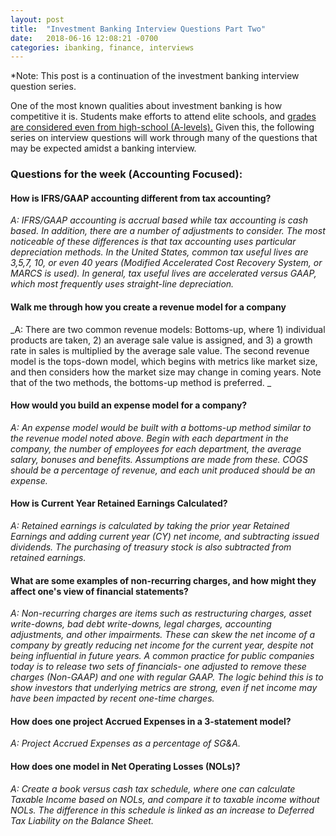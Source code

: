 ```yaml
---
layout: post
title:  "Investment Banking Interview Questions Part Two"
date:   2018-06-16 12:08:21 -0700
categories: ibanking, finance, interviews
---
```


*Note: This post is a continuation of the investment banking interview question series.

One of the most known qualities about investment banking is how competitive it is. Students make efforts to attend elite schools, and [grades are considered even from high-school (A-levels).](https://www.theguardian.com/society/2016/sep/01/top-graduates-missing-out-on-banking-jobs-for-lacking-polish) Given this, the following series on interview questions will work through many of the questions that may be expected amidst a banking interview.

### Questions for the week (Accounting Focused):

#### How is IFRS/GAAP accounting different from tax accounting?

_A: IFRS/GAAP accounting is accrual based while tax accounting is cash based. In addition, there are a number of adjustments to consider. The most noticeable of these differences is that tax accounting uses particular depreciation methods. In the United States, common tax useful lives are 3,5,7, 10, or even 40 years (Modified Accelerated Cost Recovery System, or MARCS is used). In general, tax useful lives are accelerated versus GAAP, which most frequently uses straight-line depreciation._

#### Walk me through how you create a revenue model for a company

_A: There are two common revenue models: Bottoms-up, where 1) individual products are taken, 2) an average sale value is assigned, and 3) a growth rate in sales is multiplied by the average sale value. The second revenue model is the tops-down model, which begins with metrics like market size, and then considers how the market size may change in coming years. Note that of the two methods, the bottoms-up method is preferred. _

#### How would you build an expense model for a company?

_A: An expense model would be built with a bottoms-up method similar to the revenue model noted above. Begin with each department in the company, the number of employees for each department, the average salary, bonuses and benefits. Assumptions are made from these. COGS should be a percentage of revenue, and each unit produced should be an expense._

#### How is Current Year Retained Earnings Calculated?

_A: Retained earnings is calculated by taking the prior year Retained Earnings and adding current year (CY) net income, and subtracting issued dividends. The purchasing of treasury stock is also subtracted from retained earnings._

#### What are some examples of non-recurring charges, and how might they affect one's view of financial statements?

_A: Non-recurring charges are items such as restructuring charges, asset write-downs, bad debt write-downs, legal charges, accounting adjustments, and other impairments. These can skew the net income of a company by greatly reducing net income for the current year, despite not being influential in future years. A common practice for public companies today is to release two sets of financials- one adjusted to remove these charges (Non-GAAP) and one with regular GAAP. The logic behind this is to show investors that underlying metrics are strong, even if net income may have been impacted by recent one-time charges._

#### How does one project Accrued Expenses in a 3-statement model?

_A: Project Accrued Expenses as a percentage of SG&A._

#### How does one model in Net Operating Losses (NOLs)?

_A: Create a book versus cash tax schedule, where one can calculate Taxable Income based on NOLs, and compare it to taxable income without NOLs. The difference in this schedule is linked as an increase to Deferred Tax Liability on the Balance Sheet._

